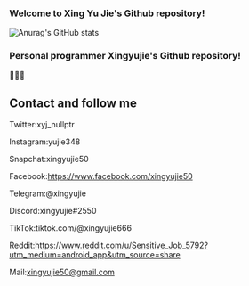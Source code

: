 ### Welcome to Xing Yu Jie's Github repository!
![Anurag's GitHub stats](https://github-readme-stats.vercel.app/api?username=xingyujie&show_icons=true&theme=radical)
### Personal programmer Xingyujie's Github repository!
🚙🚙🚙 
## Contact and follow me
Twitter:xyj_nullptr 

Instagram:yujie348 

Snapchat:xingyujie50 

Facebook:https://www.facebook.com/xingyujie50 

Telegram:@xingyujie 

Discord:xingyujie#2550 

TikTok:tiktok.com/@xingyujie666 

Reddit:https://www.reddit.com/u/Sensitive_Job_5792?utm_medium=android_app&utm_source=share 

Mail:xingyujie50@gmail.com

